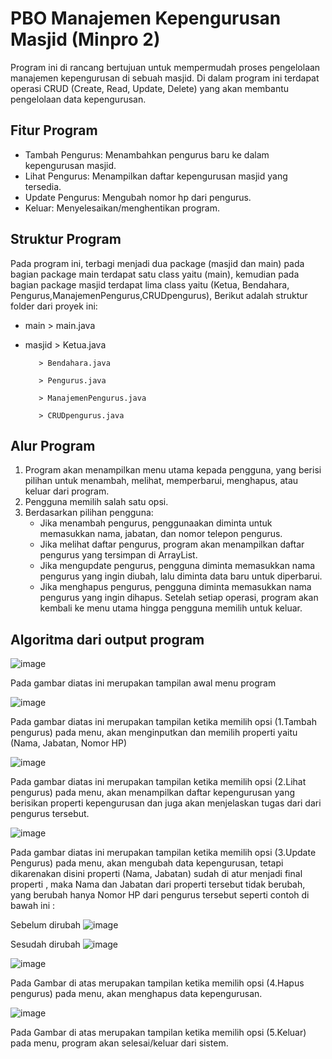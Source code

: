 # PBO Manajemen Kepengurusan Masjid (Minpro 2)
Program ini di rancang bertujuan untuk mempermudah proses pengelolaan manajemen kepengurusan di sebuah masjid. Di dalam program ini terdapat operasi CRUD (Create, Read, Update, Delete) yang akan membantu pengelolaan data kepengurusan.
## Fitur Program
-  Tambah Pengurus: Menambahkan pengurus baru ke dalam kepengurusan masjid.
-  Lihat Pengurus: Menampilkan daftar kepengurusan masjid yang tersedia.
-  Update Pengurus: Mengubah nomor hp dari pengurus.
-  Keluar: Menyelesaikan/menghentikan program.
## Struktur Program
Pada program ini, terbagi menjadi dua package (masjid dan main) pada bagian package main terdapat satu class yaitu (main), kemudian pada bagian package masjid terdapat lima class yaitu (Ketua, Bendahara, Pengurus,ManajemenPengurus,CRUDpengurus), Berikut adalah struktur folder dari proyek ini:

-  main   > main.java

-  masjid > Ketua.java
  
          > Bendahara.java
   
          > Pengurus.java
   
          > ManajemenPengurus.java
   
          > CRUDpengurus.java
## Alur Program
1. Program akan menampilkan menu utama kepada pengguna, yang berisi pilihan untuk menambah, melihat, memperbarui, menghapus, atau keluar dari program.
2. Pengguna memilih salah satu opsi.
3. Berdasarkan pilihan pengguna:
    -  Jika menambah pengurus, penggunaakan diminta untuk memasukkan nama, jabatan, dan nomor telepon pengurus.
    -  Jika melihat daftar pengurus, program akan menampilkan daftar pengurus yang tersimpan di ArrayList.
    -  Jika mengupdate pengurus, pengguna diminta memasukkan nama pengurus yang ingin diubah, lalu diminta data baru untuk diperbarui.
    -  Jika menghapus pengurus, pengguna diminta memasukkan nama pengurus yang ingin dihapus. Setelah setiap operasi, program akan kembali ke menu utama hingga pengguna memilih untuk keluar.
## Algoritma dari output program

![image](https://github.com/user-attachments/assets/e208e498-1e05-4d4f-aa01-22e16d9dfc4b)

Pada gambar diatas ini merupakan tampilan awal menu program

![image](https://github.com/user-attachments/assets/cbfa0966-b391-4ef1-a9b0-225ecccde51a)

Pada gambar diatas ini merupakan tampilan ketika memilih opsi (1.Tambah pengurus) pada menu, akan menginputkan dan memilih properti yaitu (Nama, Jabatan, Nomor HP)

![image](https://github.com/user-attachments/assets/36690c4d-4ba5-4a35-a22b-cded2a908b83)

Pada gambar diatas ini merupakan tampilan ketika memilih opsi (2.Lihat pengurus) pada menu, akan menampilkan daftar kepengurusan yang berisikan properti kepengurusan dan juga akan menjelaskan tugas dari dari pengurus tersebut.

![image](https://github.com/user-attachments/assets/894b49e9-ecb2-4db0-bc69-9094c76b3089)

Pada gambar diatas ini merupakan tampilan ketika memilih opsi (3.Update Pengurus) pada menu, akan mengubah data kepengurusan, tetapi dikarenakan disini properti (Nama, Jabatan) sudah di atur menjadi final properti , maka Nama dan Jabatan dari properti tersebut tidak berubah, yang berubah hanya Nomor HP dari pengurus tersebut seperti contoh di bawah ini :

Sebelum dirubah
![image](https://github.com/user-attachments/assets/7121828d-701e-435e-9321-545ffb8a8e5c)

Sesudah dirubah
![image](https://github.com/user-attachments/assets/d3c72f1f-9891-4410-85ac-c14aac0f7301)

![image](https://github.com/user-attachments/assets/671a6c0e-df4f-4c08-ba46-9b353347244d)

Pada Gambar di atas merupakan tampilan ketika memilih opsi (4.Hapus pengurus) pada menu, akan menghapus data kepengurusan.

![image](https://github.com/user-attachments/assets/f0415d80-d2bd-4484-87a2-031f7692b70d)

Pada Gambar di atas merupakan tampilan ketika memilih opsi (5.Keluar) pada menu, program akan selesai/keluar dari sistem.














  
